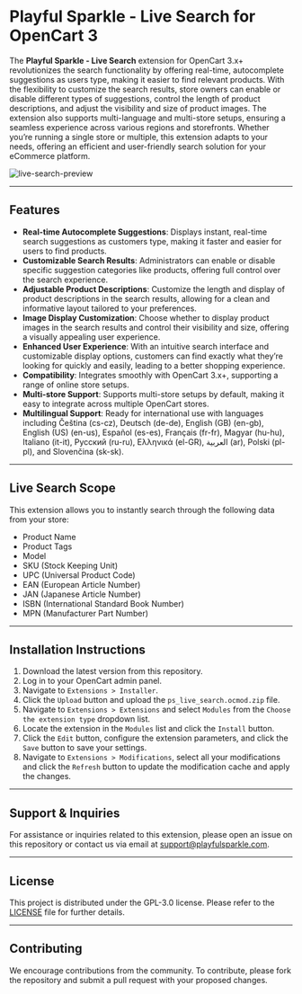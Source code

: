 # Playful Sparkle - Live Search for OpenCart 3

The **Playful Sparkle - Live Search** extension for OpenCart 3.x+ revolutionizes the search functionality by offering real-time, autocomplete suggestions as users type, making it easier to find relevant products. With the flexibility to customize the search results, store owners can enable or disable different types of suggestions, control the length of product descriptions, and adjust the visibility and size of product images. The extension also supports multi-language and multi-store setups, ensuring a seamless experience across various regions and storefronts. Whether you’re running a single store or multiple, this extension adapts to your needs, offering an efficient and user-friendly search solution for your eCommerce platform.

![live-search-preview](https://github.com/user-attachments/assets/c4c0cacd-44d8-4ae5-a9e7-ec502ef6064f)

---

## Features

- **Real-time Autocomplete Suggestions**: Displays instant, real-time search suggestions as customers type, making it faster and easier for users to find products.
- **Customizable Search Results**: Administrators can enable or disable specific suggestion categories like products, offering full control over the search experience.
- **Adjustable Product Descriptions**: Customize the length and display of product descriptions in the search results, allowing for a clean and informative layout tailored to your preferences.
- **Image Display Customization**: Choose whether to display product images in the search results and control their visibility and size, offering a visually appealing user experience.
- **Enhanced User Experience**: With an intuitive search interface and customizable display options, customers can find exactly what they’re looking for quickly and easily, leading to a better shopping experience.
- **Compatibility**: Integrates smoothly with OpenCart 3.x+, supporting a range of online store setups.
- **Multi-store Support**: Supports multi-store setups by default, making it easy to integrate across multiple OpenCart stores.
- **Multilingual Support**: Ready for international use with languages including Čeština (cs-cz), Deutsch (de-de), English (GB) (en-gb), English (US) (en-us), Español (es-es), Français (fr-fr), Magyar (hu-hu), Italiano (it-it), Русский (ru-ru), Ελληνικά (el-GR), العربية (ar), Polski (pl-pl), and Slovenčina (sk-sk).

---

## Live Search Scope

This extension allows you to instantly search through the following data from your store:

* Product Name
* Product Tags
* Model
* SKU (Stock Keeping Unit)
* UPC (Universal Product Code)
* EAN (European Article Number)
* JAN (Japanese Article Number)
* ISBN (International Standard Book Number)
* MPN (Manufacturer Part Number)

---

## Installation Instructions

1. Download the latest version from this repository.
2. Log in to your OpenCart admin panel.
3. Navigate to `Extensions > Installer`.
4. Click the `Upload` button and upload the `ps_live_search.ocmod.zip` file.
5. Navigate to `Extensions > Extensions` and select `Modules` from the `Choose the extension type` dropdown list.
6. Locate the extension in the `Modules` list and click the `Install` button.
7. Click the `Edit` button, configure the extension parameters, and click the `Save` button to save your settings.
8. Navigate to `Extensions > Modifications`, select all your modifications and click the `Refresh` button to update the modification cache and apply the changes.

---

## Support & Inquiries

For assistance or inquiries related to this extension, please open an issue on this repository or contact us via email at [support@playfulsparkle.com](mailto:support@playfulsparkle.com).

---

## License

This project is distributed under the GPL-3.0 license. Please refer to the [LICENSE](./LICENSE) file for further details.

---

## Contributing

We encourage contributions from the community. To contribute, please fork the repository and submit a pull request with your proposed changes.

